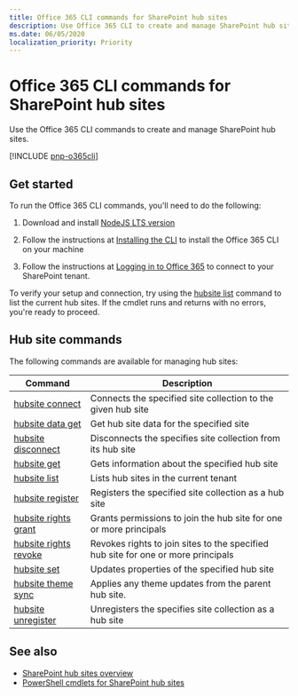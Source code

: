 ```yaml
---
title: Office 365 CLI commands for SharePoint hub sites
description: Use Office 365 CLI to create and manage SharePoint hub sites.
ms.date: 06/05/2020
localization_priority: Priority
---
```


# Office 365 CLI commands for SharePoint hub sites

Use the Office 365 CLI commands to create and manage SharePoint hub sites.

[!INCLUDE [pnp-o365cli](../../includes/snippets/open-source/pnp-o365cli.md)]

## Get started

To run the Office 365 CLI commands, you'll need to do the following:

1. Download and install [NodeJS LTS version](https://nodejs.org/en/)

2. Follow the instructions at [Installing the CLI](https://pnp.github.io/office365-cli/user-guide/installing-cli/) to install the Office 365 CLI on your machine

3. Follow the instructions at [Logging in to Office 365](https://pnp.github.io/office365-cli/user-guide/connecting-office-365/) to connect to your SharePoint tenant.

To verify your setup and connection, try using the [hubsite list](https://pnp.github.io/office365-cli/cmd/spo/hubsite/hubsite-list/) command to list the current hub sites. If the cmdlet runs and returns with no errors, you're ready to proceed.

## Hub site commands

The following commands are available for managing hub sites:

|Command|Description|
|------|-----------|
|[hubsite connect](https://pnp.github.io/office365-cli/cmd/spo/hubsite/hubsite-connect)| Connects the specified site collection to the given hub site |
|[hubsite data get](https://pnp.github.io/office365-cli/cmd/spo/hubsite/hubsite-data-get)| Get hub site data for the specified site |
|[hubsite disconnect](https://pnp.github.io/office365-cli/cmd/spo/hubsite/hubsite-disconnect)| Disconnects the specifies site collection from its hub site |
|[hubsite get](https://pnp.github.io/office365-cli/cmd/spo/hubsite/hubsite-get)| Gets information about the specified hub site |
|[hubsite list](https://pnp.github.io/office365-cli/cmd/spo/hubsite/hubsite-list)| Lists hub sites in the current tenant |
|[hubsite register](https://pnp.github.io/office365-cli/cmd/spo/hubsite/hubsite-register)| Registers the specified site collection as a hub site |
|[hubsite rights grant](https://pnp.github.io/office365-cli/cmd/spo/hubsite/hubsite-rights-grant)| Grants permissions to join the hub site for one or more principals |
|[hubsite rights revoke](https://pnp.github.io/office365-cli/cmd/spo/hubsite/hubsite-rights-revoke)| Revokes rights to join sites to the specified hub site for one or more principals |
|[hubsite set](https://pnp.github.io/office365-cli/cmd/spo/hubsite/hubsite-set)| Updates properties of the specified hub site |
|[hubsite theme sync](https://pnp.github.io/office365-cli/cmd/spo/hubsite/hubsite-theme-sync)| Applies any theme updates from the parent hub site. |
|[hubsite unregister](https://pnp.github.io/office365-cli/cmd/spo/hubsite/hubsite-unregister)| Unregisters the specifies site collection as a hub site |

## See also

- [SharePoint hub sites overview](hub-site-overview.md)
- [PowerShell cmdlets for SharePoint hub sites](hub-site-powershell.md)
